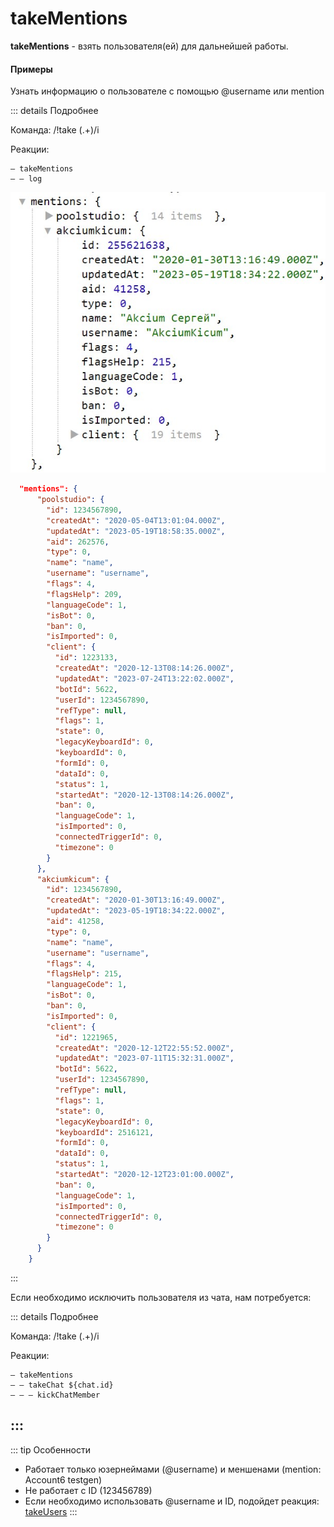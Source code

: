 # takeMentions

**takeMentions** - взять пользователя(ей) для дальнейшей работы. 

#### Примеры

Узнать информацию о пользователе с помощью @username или mention

::: details Подробнее

Команда: /!take (.+)/i

Реакции:
```plain
— takeMentions 
— — log
```
![](./1.jpg)

```json
  "mentions": {
      "poolstudio": {
        "id": 1234567890,
        "createdAt": "2020-05-04T13:01:04.000Z",
        "updatedAt": "2023-05-19T18:58:35.000Z",
        "aid": 262576,
        "type": 0,
        "name": "name",
        "username": "username",
        "flags": 4,
        "flagsHelp": 209,
        "languageCode": 1,
        "isBot": 0,
        "ban": 0,
        "isImported": 0,
        "client": {
          "id": 1223133,
          "createdAt": "2020-12-13T08:14:26.000Z",
          "updatedAt": "2023-07-24T13:22:02.000Z",
          "botId": 5622,
          "userId": 1234567890,
          "refType": null,
          "flags": 1,
          "state": 0,
          "legacyKeyboardId": 0,
          "keyboardId": 0,
          "formId": 0,
          "dataId": 0,
          "status": 1,
          "startedAt": "2020-12-13T08:14:26.000Z",
          "ban": 0,
          "languageCode": 1,
          "isImported": 0,
          "connectedTriggerId": 0,
          "timezone": 0
        }
      },
      "akciumkicum": {
        "id": 1234567890,
        "createdAt": "2020-01-30T13:16:49.000Z",
        "updatedAt": "2023-05-19T18:34:22.000Z",
        "aid": 41258,
        "type": 0,
        "name": "name",
        "username": "username",
        "flags": 4,
        "flagsHelp": 215,
        "languageCode": 1,
        "isBot": 0,
        "ban": 0,
        "isImported": 0,
        "client": {
          "id": 1221965,
          "createdAt": "2020-12-12T22:55:52.000Z",
          "updatedAt": "2023-07-11T15:32:31.000Z",
          "botId": 5622,
          "userId": 1234567890,
          "refType": null,
          "flags": 1,
          "state": 0,
          "legacyKeyboardId": 0,
          "keyboardId": 2516121,
          "formId": 0,
          "dataId": 0,
          "status": 1,
          "startedAt": "2020-12-12T23:01:00.000Z",
          "ban": 0,
          "languageCode": 1,
          "isImported": 0,
          "connectedTriggerId": 0,
          "timezone": 0
        }
      }
    }
```

:::

Если необходимо исключить пользователя из чата, нам потребуется:

::: details Подробнее

Команда: /!take (.+)/i

Реакции:
```plain
— takeMentions
— — takeChat ${chat.id}
— — — kickChatMember
```

:::
---

::: tip  Особенности
* Работает только юзернеймами (@username) и меншенами (mention: Account6 testgen)
* Не работает с ID (123456789)
* Если необходимо использовать @username и ID, подойдет реакция: [takeUsers](/docs/admin/users/takeusers)
:::










